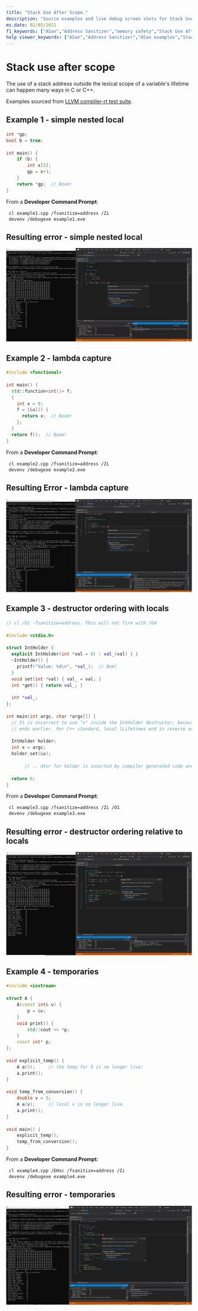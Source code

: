 ```yaml
---
title: "Stack Use After Scope."
description: "Source examples and live debug screen shots for Stack Use After Scope errors."
ms.date: 02/05/2021
f1_keywords: ["ASan","Address Sanitizer","memory safety","Stack Use After Scope", "ASan examples"]
help viewer_keywords: ["ASan","Address Sanitizer","ASan examples","Stack Use After Scope"]
---
```


# Stack use after scope

The use of a stack address outside the lexical scope of a variable's lifetime can happen many ways in C or C++.

Examples sourced from [LLVM compiler-rt test suite](https://github.com/llvm/llvm-project/tree/main/compiler-rt/test/asan/TestCases).

## Example 1 - simple nested local

```cpp
int *gp;
bool b = true;

int main() {
    if (b) {
        int x[5];
        gp = x+1;
    }
    return *gp;  // Boom!
}

```

From a **Developer Command Prompt**:
```
 cl example1.cpp /fsanitize=address /Zi
 devenv /debugexe example1.exe
```

## Resulting error - simple nested local

![example1-screenshot](SRC_CODE/stack-use-after-scope/example1.PNG)

## Example 2 - lambda capture

```cpp
#include <functional>

int main() {
  std::function<int()> f;
  {
    int x = 0;
    f = [&x]() {
      return x;  // Boom!
    };
  }
  return f();  // Boom!
}
```

From a **Developer Command Prompt**:
```
 cl example2.cpp /fsanitize=address /Zi
 devenv /debugexe example2.exe
```

## Resulting Error - lambda capture

![example2-screenshot](SRC_CODE/stack-use-after-scope/Example2.PNG)

## Example 3 - destructor ordering with locals

```cpp
// cl /O1 -fsanitize=address. This will not fire with /Od

#include <stdio.h>

struct IntHolder {
  explicit IntHolder(int *val = 0) : val_(val) { }
  ~IntHolder() {
    printf("Value: %d\n", *val_);  // Bom!
  }
  void set(int *val) { val_ = val; }
  int *get() { return val_; }

  int *val_;
};

int main(int argc, char *argv[]) {
  // It is incorrect to use "x" inside the IntHolder destructor, because the lifetime of "x"
  // ends earlier. Per C++ standard, local lLifetimes end in reverse order of declaration.

  IntHolder holder;
  int x = argc;
  holder.set(&x);

       // .. dtor for holder is inserted by compiler generated code and x is out of scope

  return 0;
}

```

From a **Developer Command Prompt**:
```
 cl example3.cpp /fsanitize=address /Zi /O1
 devenv /debugexe example3.exe
```

## Resulting error - destructor ordering relative to locals

![example3-screenshot](SRC_CODE/stack-use-after-scope/example3.PNG)

## Example 4 - temporaries

```cpp
#include <iostream>

struct A {
    A(const int& v) {
        p = &v;
    }
    void print() {
        std::cout << *p;
    }
    const int* p;
};

void explicit_temp() {
    A a(5);     // the temp for 5 is no longer live;
    a.print();
}

void temp_from_conversion() {
    double v = 5;
    A a(v);     // local v is no longer live.
    a.print();
}

void main() {
    explicit_temp();
    temp_from_conversion(); 
}

```

From a **Developer Command Prompt**:
```
 cl example4.cpp /EHsc /fsanitize=address /Zi
 devenv /debugexe example4.exe
```

## Resulting error - temporaries

![example4-screenshot](SRC_CODE/stack-use-after-scope/example4.PNG)
